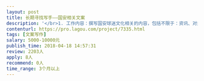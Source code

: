 ```yaml
---                
layout: post       
title: 长期寻找写手——国安相关文案           
description: '</br>1. 工作内容：撰写国安球迷文化相关的内容，包括不限于：资讯、对热点事件发表态度，等等。</br></br>2. 可参考微信公众号：MAX北京</br></br>3. 每篇文章600~1000字，稿费200起，如果你的文章足够好，我们愿意长期签约，稿费翻倍。</br></br>如果你已经是一位合格的球迷，同时又是一个相信文字的人。那你就是我们要找的人。</br>'     
contenturl: https://pro.lagou.com/project/7335.html      
tags: [文案写作]            
salary: 5000-10000元          
publish_time: 2018-04-18 14:57:31         
review: 2203人                   
apply: 8人                   
recommend: 0人                   
time_range: 3个月以上              
---                 
```

